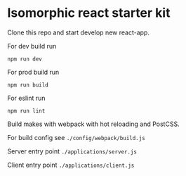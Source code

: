 Isomorphic react starter kit
============================

Clone this repo and start develop new react-app.

For dev build run

```
npm run dev
```

For prod build run

```
npm run build
```

For eslint run

```
npm run lint
```


Build makes with webpack with hot reloading and PostCSS.

For build config see ```./config/webpack/build.js```

Server entry point ```./applications/server.js```

Client entry point ```./applications/client.js```

